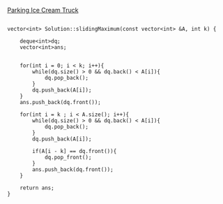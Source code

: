 [Parking Ice Cream Truck](https://www.scaler.com/academy/mentee-dashboard/class/39844/assignment/problems/50/?navref=cl_pb_nv_tb)

```

vector<int> Solution::slidingMaximum(const vector<int> &A, int k) {

    deque<int>dq;
    vector<int>ans;


    for(int i = 0; i < k; i++){
        while(dq.size() > 0 && dq.back() < A[i]){
            dq.pop_back();
        }
        dq.push_back(A[i]);
    }
    ans.push_back(dq.front());

    for(int i = k ; i < A.size(); i++){
        while(dq.size() > 0 && dq.back() < A[i]){
            dq.pop_back();
        }
        dq.push_back(A[i]);

        if(A[i - k] == dq.front()){
            dq.pop_front();
        }
        ans.push_back(dq.front());
    }

    return ans;
}



```
